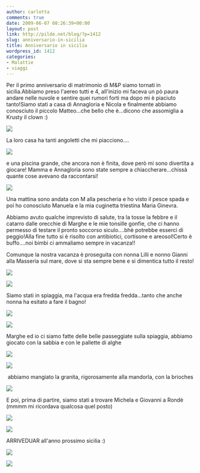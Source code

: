 ```yaml
---
author: carlotta
comments: true
date: 2009-06-07 08:26:39+00:00
layout: post
link: http://pilde.net/blog/?p=1412
slug: anniversario-in-sicilia
title: Anniversario in sicilia
wordpress_id: 1412
categories:
- Malattie
- viaggi
---
```


[](http://None)Per il primo anniversario di matrimonio di M&P siamo tornati in sicilia.Abbiamo preso l'aereo tutti e 4, all'inizio mi faceva un pò paura andare nelle nuvole e sentire quei rumori forti ma dopo mi è piaciuto tanto!Siamo stati a casa di Annagloria e Nicola e finalmente abbiamo conosciuto il piccolo Matteo...che bello che è...dicono che assomiglia a Krusty il clown :)

![](http://pilde.net/blog/wp-content/uploads/2009/06/matteo1.jpg)

La loro casa ha tanti angoletti che mi piacciono....

[![](http://pilde.net/blog/wp-content/uploads/2009/06/scale.jpg)](http://None)

e una piscina grande, che ancora non è finita, dove però mi sono divertita a giocare! Mamma e Annagloria sono state sempre a chiaccherare...chissà quante cose avevano da raccontarsi!

[![](http://pilde.net/blog/wp-content/uploads/2009/06/matteo_marghe.jpg)](http://None)

Una mattina sono andata con M alla pescheria e ho visto il pesce spada e poi ho conosciuto Manuela e la mia cuginetta triestina Maria Ginevra.

Abbiamo avuto qualche imprevisto di salute, tra la tosse la febbre e il catarro dalle orecchie di Marghe e le mie tonsille gonfie, che ci hanno permesso di testare il pronto soccorso siculo....bhè potrebbe esserci di peggio!Alla fine tutto si è risolto con antibiotici, cortisone e areosol!Certo è buffo....noi bimbi ci ammaliamo sempre in vacanza!!

Comunque la nostra vacanza è proseguita con nonna Lilli e nonno Gianni alla Masseria sul mare, dove si sta sempre bene e si dimentica tutto il resto!

[![](http://pilde.net/blog/wp-content/uploads/2009/06/casetta.jpg)](http://None)

[](http://None)[](http://None)

[![](http://pilde.net/blog/wp-content/uploads/2009/06/grano.jpg)](http://None)

Siamo stati in spiaggia, ma l'acqua era fredda fredda...tanto che anche nonna ha esitato a fare il bagno!

![](http://pilde.net/blog/wp-content/uploads/2009/06/alsole.jpg)

[![](http://pilde.net/blog/wp-content/uploads/2009/06/alsole_pemarghe.jpg)](http://None)

Marghe ed io ci siamo fatte delle belle passeggiate sulla spiaggia, abbiamo giocato con la sabbia e con le pallette di alghe

[](http://None)

![](http://pilde.net/blog/wp-content/uploads/2009/06/passeggiata.jpg)

[](http://None)[![](http://pilde.net/blog/wp-content/uploads/2009/06/nonno2.jpg)](http://None)[](http://None)

[](http://None) abbiamo mangiato la granita, rigorosamente alla mandorla, con la brioches

[![](http://pilde.net/blog/wp-content/uploads/2009/06/granita.jpg)](http://None)

E poi, prima di partire, siamo stati a trovare Michela e Giovanni a Rondè (mmmm mi ricordava qualcosa quel posto)

[![](http://pilde.net/blog/wp-content/uploads/2009/06/paperelle.jpg)](http://None)

[![](http://pilde.net/blog/wp-content/uploads/2009/06/ronde.jpg)](http://None)

ARRIVEDUAR all'anno prossimo sicilia :)

[![](http://pilde.net/blog/wp-content/uploads/2009/06/arriveduar.jpg)](http://None)

![](http://pilde.net/blog/wp-content/uploads/2009/06/blog.jpg)
